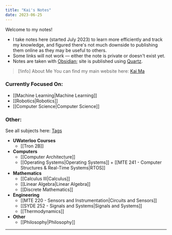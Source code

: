 ```yaml
---
title: "Kai's Notes"
date: 2023-06-25
---
```

Welcome to my notes!
- I take notes here (started July 2023) to learn more efficiently and track my knowledge, and figured there's not much downside to publishing them online as they may be useful to others. 
- Some links will not work — either the note is private or doesn't exist yet.
- Notes are taken with [Obsidian](https://obsidian.md); site is published using [Quartz](https://quartz.jzhao.xyz).

>[!info] About Me
>You can find my main website here: [Kai Ma](https://k78ma.github.io)

### Currently Focused On:
- [[Machine Learning|Machine Learning]]
- [[Robotics|Robotics]]
- [[Computer Science|Computer Science]]
### Other:
See all subjects here: [Tags](https://k78ma.github.io/quartz/tags/)
- **UWaterloo Courses**
	- [[Tron 2B]]
- **Computers**
	- [[Computer Architecture]]
	- [[Operating Systems|Operating Systems]] + [[MTE 241 - Computer Structures & Real-Time Systems|RTOS]]
- **Mathematics**
	- [[Calculus III|Calculus]]
	- [[Linear Algebra|Linear Algebra]]
	- [[Discrete Mathematics]]
- **Engineering**
	- [[MTE 220 - Sensors and Instrumentation|Circuits and Sensors]]
	- [[SYDE 252 - Signals and Systems|Signals and Systems]]
	- [[Thermodynamics]]
- **Other**
	- [[Philosophy|Philosophy]]
---
